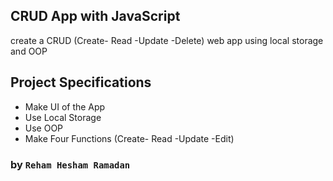 ## CRUD App with JavaScript

create a CRUD (Create- Read -Update -Delete) web app using local storage and OOP

## Project Specifications

- Make UI of the App
- Use Local Storage
- Use OOP
- Make Four Functions (Create- Read -Update -Edit)

### by `Reham Hesham Ramadan`
